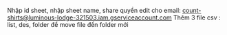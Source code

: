 Nhập id sheet, nhập sheet name, share quyền edit cho email: count-shirts@luminous-lodge-321503.iam.gserviceaccount.com
Thêm 3 file csv : list, des, folder để move file đến folder mới
